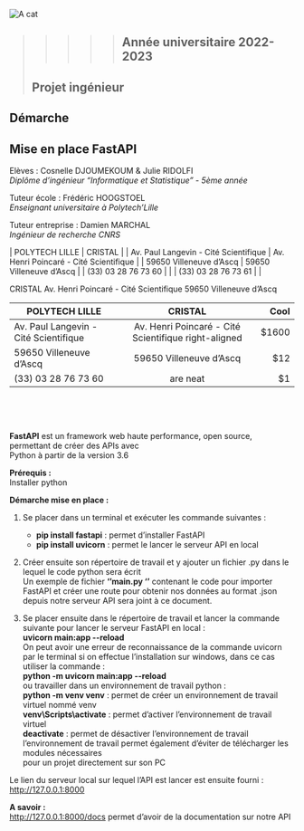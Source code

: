![A cat](C:\Users\cosne\Documents\test_github\projet-aln\Mise_en_place_FastAPI/logo.jpg)



>  >   >   >    > ## Année universitaire 2022-2023
> ## Projet ingénieur 

## Démarche 
## Mise en place FastAPI




Elèves : Cosnelle DJOUMEKOUM & Julie RIDOLFI   
*Diplôme d’ingénieur “Informatique et Statistique” - 5ème année*   


Tuteur école : Frédéric HOOGSTOEL     
*Enseignant universitaire à Polytech’Lille*   

Tuteur entreprise : Damien MARCHAL     
*Ingénieur de recherche CNRS*   






| POLYTECH LILLE                          |   CRISTAL                                 |
| Av. Paul Langevin - Cité Scientifique   |  Av. Henri Poincaré - Cité Scientifique   |
| 59650 Villeneuve d’Ascq                 |  59650 Villeneuve d’Ascq                  |
| (33) 03 28 76 73 60                     |                                           |
| (33) 03 28 76 73 61                     |                                           |
 

CRISTAL
Av. Henri Poincaré - Cité Scientifique
59650 Villeneuve d’Ascq

|  POLYTECH LILLE       | CRISTAL           | Cool  |
| ------------- |:-------------:| -----:|
|  Av. Paul Langevin - Cité Scientifique       |  Av. Henri Poincaré - Cité Scientifique right-aligned | $1600 |
|  59650 Villeneuve d’Ascq       | 59650 Villeneuve d’Ascq      |   $12 |
|  (33) 03 28 76 73 60   | are neat      |    $1 |

&nbsp;

&nbsp;

**FastAPI** est un framework web haute performance, open source, permettant de créer des APIs avec    
Python à partir de la version 3.6          

**Prérequis :**          
Installer  python          

**Démarche mise en place :**         
1.	Se placer dans un terminal et exécuter les commande suivantes :    

    - **pip install fastapi** : permet d’installer FastAPI   
    - **pip install uvicorn** : permet le lancer le serveur API en local   

2.	Créer ensuite son répertoire de travail et y ajouter un fichier .py dans le lequel le code python sera écrit  
Un exemple de fichier  **‘’main.py ‘’** contenant le code pour importer FastAPI et créer une route pour  obtenir nos données au format .json  depuis notre serveur API sera joint à ce document.  

3.	Se placer ensuite dans le répertoire de travail et lancer la commande suivante pour lancer le serveur FastAPI en local :  
**uvicorn main:app --reload**      
       On peut avoir une erreur de reconnaissance de la commande uvicorn par le terminal si on                  effectue l’installation sur windows, dans ce cas utiliser la commande :  
              **python -m uvicorn main:app --reload**  
        ou travailler dans un environnement de travail python :         
              **python -m venv venv** : permet de créer un environnement de travail virtuel nommé venv   
              **venv\Scripts\activate** : permet d’activer l’environnement de travail virtuel   
              **deactivate** :  permet de désactiver l’environnement de travail   
        l’environnement de travail permet également d’éviter de télécharger les modules nécessaires     
        pour un projet directement sur son PC   

Le lien du serveur local sur lequel l’API est lancer est ensuite fourni : http://127.0.0.1:8000   


**A savoir :**   
http://127.0.0.1:8000/docs permet d’avoir de la documentation sur notre API   









